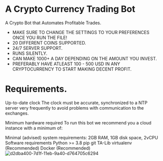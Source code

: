 # A Crypto Currency Trading Bot
A Crypto Bot that Automates Profitable Trades.
- MAKE SURE TO CHANGE THE SETTINGS TO YOUR PREFERENCES ONCE YOU RUN THE FILE!
- 20 DIFFERENT COINS SUPPORTED.
- 24/7 SERVER SUPPORT.
- RUNS SILENTLY.
- CAN MAKE 1000+ A DAY DEPENDING ON THE AMOUNT YOU INVEST.
- PREFERABLY HAVE ATLEAST 100 - 500 USD IN ANY CRYPTOCURRENCY TO START MAKING DECENT PROFIT.
# Requirements.
Up-to-date clock
The clock must be accurate, synchronized to a NTP server very frequently to avoid problems with communication to the exchanges.

Minimum hardware required
To run this bot we recommend you a cloud instance with a minimum of:

Minimal (advised) system requirements: 2GB RAM, 1GB disk space, 2vCPU
Software requirements
Python >= 3.8
pip
git
TA-Lib
virtualenv (Recommended)
Docker (Recommended)
![d2dba400-7d1f-11eb-9a40-d764705c6294](https://user-images.githubusercontent.com/79790623/213752160-957be101-d345-43bb-9e36-e275ea53d436.png)

